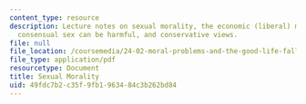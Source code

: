 ```yaml
---
content_type: resource
description: Lecture notes on sexual morality, the economic (liberal) model, whether
  consensual sex can be harmful, and conservative views.
file: null
file_location: /coursemedia/24-02-moral-problems-and-the-good-life-fall-2008/49fdc7b2c35f9fb1963484c3b262bd84_lec_23.pdf
file_type: application/pdf
resourcetype: Document
title: Sexual Morality
uid: 49fdc7b2-c35f-9fb1-9634-84c3b262bd84
---
```

